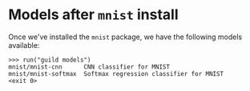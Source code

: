 # Models after `mnist` install

Once we've installed the `mnist` package, we have the following models
available:

    >>> run("guild models")
    mnist/mnist-cnn      CNN classifier for MNIST
    mnist/mnist-softmax  Softmax regression classifier for MNIST
    <exit 0>
